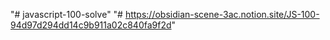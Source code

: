 "# javascript-100-solve"
"# https://obsidian-scene-3ac.notion.site/JS-100-94d97d294dd14c9b911a02c840fa9f2d"
